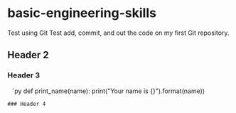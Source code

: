 # basic-engineering-skills
Test using Git
Test add, commit, and out the code on my first Git repository.

## Header 2

### Header 3

 ` ` `py
 def print_name(name):
    print("Your name is {}").format(name))


    ### Header 4